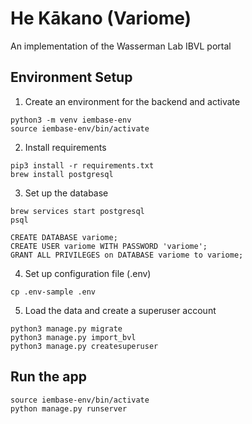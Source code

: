 # He Kākano (Variome)
An implementation of the Wasserman Lab IBVL portal

## Environment Setup
1. Create an environment for the backend and activate
```
python3 -m venv iembase-env
source iembase-env/bin/activate
```

2. Install requirements
```
pip3 install -r requirements.txt
brew install postgresql

```


3. Set up the database
```
brew services start postgresql
psql

CREATE DATABASE variome;
CREATE USER variome WITH PASSWORD 'variome';
GRANT ALL PRIVILEGES on DATABASE variome to variome;
```

4. Set up configuration file (.env)
```
cp .env-sample .env
```

5. Load the data and create a superuser account
```
python3 manage.py migrate
python3 manage.py import_bvl
python3 manage.py createsuperuser
```


## Run the app
```
source iembase-env/bin/activate
python manage.py runserver
```

